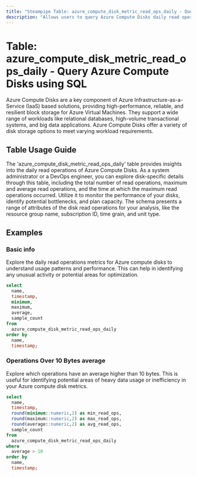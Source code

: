 ```yaml
---
title: "Steampipe Table: azure_compute_disk_metric_read_ops_daily - Query Azure Compute Disks using SQL"
description: "Allows users to query Azure Compute Disks daily read operations metrics."
---
```


# Table: azure_compute_disk_metric_read_ops_daily - Query Azure Compute Disks using SQL

Azure Compute Disks are a key component of Azure Infrastructure-as-a-Service (IaaS) based solutions, providing high-performance, reliable, and resilient block storage for Azure Virtual Machines. They support a wide range of workloads like relational databases, high-volume transactional systems, and big data applications. Azure Compute Disks offer a variety of disk storage options to meet varying workload requirements.

## Table Usage Guide

The 'azure_compute_disk_metric_read_ops_daily' table provides insights into the daily read operations of Azure Compute Disks. As a system administrator or a DevOps engineer, you can explore disk-specific details through this table, including the total number of read operations, maximum and average read operations, and the time at which the maximum read operations occurred. Utilize it to monitor the performance of your disks, identify potential bottlenecks, and plan capacity. The schema presents a range of attributes of the disk read operations for your analysis, like the resource group name, subscription ID, time grain, and unit type.

## Examples

### Basic info
Explore the daily read operations metrics for Azure compute disks to understand usage patterns and performance. This can help in identifying any unusual activity or potential areas for optimization.

```sql
select
  name,
  timestamp,
  minimum,
  maximum,
  average,
  sample_count
from
  azure_compute_disk_metric_read_ops_daily
order by
  name,
  timestamp;
```

### Operations Over 10 Bytes average
Explore which operations have an average higher than 10 bytes. This is useful for identifying potential areas of heavy data usage or inefficiency in your Azure compute disk metrics.

```sql
select
  name,
  timestamp,
  round(minimum::numeric,2) as min_read_ops,
  round(maximum::numeric,2) as max_read_ops,
  round(average::numeric,2) as avg_read_ops,
  sample_count
from
  azure_compute_disk_metric_read_ops_daily
where
  average > 10
order by
  name,
  timestamp;
```